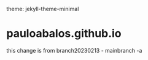 theme: jekyll-theme-minimal
# pauloabalos.github.io
this change is from branch20230213 - mainbranch -a
